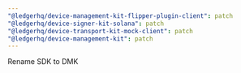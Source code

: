 ```yaml
---
"@ledgerhq/device-management-kit-flipper-plugin-client": patch
"@ledgerhq/device-signer-kit-solana": patch
"@ledgerhq/device-transport-kit-mock-client": patch
"@ledgerhq/device-management-kit": patch
---
```


Rename SDK to DMK

